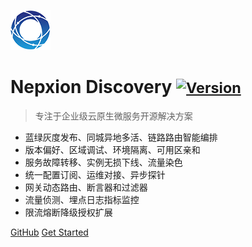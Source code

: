 ![logo](_media/Logo64.png)

# Nepxion Discovery <small>[![Version](https://img.shields.io/maven-central/v/com.nepxion/discovery.svg?label=maven)](https://search.maven.org/artifact/com.nepxion/discovery)</small>

> 专注于企业级云原生微服务开源解决方案
- 蓝绿灰度发布、同城异地多活、链路路由智能编排
- 版本偏好、区域调试、环境隔离、可用区亲和
- 服务故障转移、实例无损下线、流量染色
- 统一配置订阅、运维对接、异步探针
- 网关动态路由、断言器和过滤器
- 流量侦测、埋点日志指标监控
- 限流熔断降级授权扩展

[GitHub](https://github.com/Nepxion/Discovery/)
[Get Started](#Discovery【探索】云原生微服务解决方案)